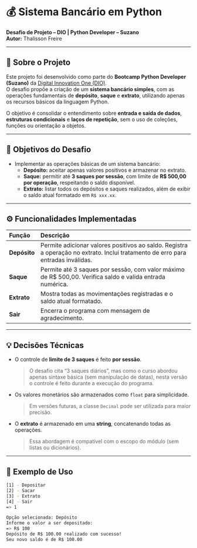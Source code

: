 # 💰 Sistema Bancário em Python  
**Desafio de Projeto – DIO | Python Developer – Suzano**  
**Autor:** Thalisson Freire  

---

## 🧠 Sobre o Projeto
Este projeto foi desenvolvido como parte do **Bootcamp Python Developer (Suzano)** da [Digital Innovation One (DIO)](https://www.dio.me/).  
O desafio propõe a criação de um **sistema bancário simples**, com as operações fundamentais de **depósito**, **saque** e **extrato**, utilizando apenas os recursos básicos da linguagem Python.

O objetivo é consolidar o entendimento sobre **entrada e saída de dados**, **estruturas condicionais** e **laços de repetição**, sem o uso de coleções, funções ou orientação a objetos.

---

## 🎯 Objetivos do Desafio

- Implementar as operações básicas de um sistema bancário:
  - **Depósito:** aceitar apenas valores positivos e armazenar no extrato.  
  - **Saque:** permitir até **3 saques por sessão**, com limite de **R$ 500,00 por operação**, respeitando o saldo disponível.  
  - **Extrato:** listar todos os depósitos e saques realizados, além de exibir o saldo atual formatado em `R$ xxx.xx`.

---

## ⚙️ Funcionalidades Implementadas

| Função | Descrição |
|:--|:--|
| **Depósito** | Permite adicionar valores positivos ao saldo. Registra a operação no extrato. Inclui tratamento de erro para entradas inválidas. |
| **Saque** | Permite até 3 saques por sessão, com valor máximo de R$ 500,00. Verifica saldo e valida entrada numérica. |
| **Extrato** | Mostra todas as movimentações registradas e o saldo atual formatado. |
| **Sair** | Encerra o programa com mensagem de agradecimento. |

---

## 💡 Decisões Técnicas

- O controle de **limite de 3 saques** é feito **por sessão**.  
  > O desafio cita “3 saques diários”, mas como o curso abordou apenas sintaxe básica (sem manipulação de datas), nesta versão o controle é feito durante a execução do programa.  
- Os valores monetários são armazenados como `float` para simplicidade.  
  > Em versões futuras, a classe `Decimal` pode ser utilizada para maior precisão.  
- O **extrato** é armazenado em uma **string**, concatenando todas as operações.  
  > Essa abordagem é compatível com o escopo do módulo (sem listas ou dicionários).

---

## 🧾 Exemplo de Uso

```bash
[1] - Depositar
[2] - Sacar
[3] - Extrato
[4] - Sair
=> 1

Opção selecionada: Depósito
Informe o valor a ser depositado:
=> R$ 100
Depósito de R$ 100.00 realizado com sucesso!
Seu novo saldo é de R$ 100.00
